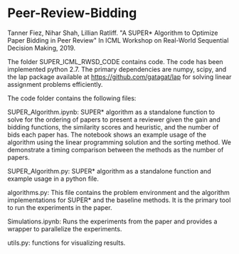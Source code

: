 # Peer-Review-Bidding
Tanner Fiez, Nihar Shah, Lillian Ratliff. "A SUPER* Algorithm to Optimize Paper Bidding in Peer Review" In ICML Workshop on Real-World Sequential Decision Making, 2019.

The folder SUPER_ICML_RWSD_CODE contains code. The code has been implemented python 2.7. The primary dependencies are numpy, scipy, and the lap package available at https://github.com/gatagat/lap for solving linear assignment problems efficiently. 

The code folder contains the following files:

SUPER_Algorithm.ipynb: SUPER* algorithm as a standalone function to solve for the ordering of papers to present a reviewer given the gain and bidding functions, the similarity scores and heuristic, and the number of bids each paper has. The notebook shows an example usage of the algorithm using the linear programming solution and the sorting method. We demonstrate a timing comparison between the methods as the number of papers. 

SUPER_Algorithm.py: SUPER* algorithm as a standalone function and example usage in a python file. 

algorithms.py: This file contains the problem environment and the algorithm implementations for SUPER* and the baseline methods. It is the primary tool to run the experiments in the paper.  

Simulations.ipynb: Runs the experiments from the paper and provides a wrapper to parallelize the experiments.

utils.py: functions for visualizing results.
